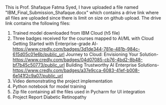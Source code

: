This is Prof. Shafaque Fatma Syed,
I have uploaded a file named "IBM_Final_Submission_Shafaque.docx" which contains a drive link where all files are uploaded since there is limit on size on github upload. 
The drive link contains the following files:
1.	Trained model downloaded from IBM Cloud (h5 file)
2.	Three badges received for the courses mapped to AI/ML with Cloud
       Getting Started with Enterprise-grade AI-       https://www.credly.com/badges/3d1de344-781e-481b-984c-615d05c01e6b/public_url
  	   Journey to Cloud: Envisioning Your Solution-    https://www.credly.com/badges/04d07085-cb76-4bd2-8b48-bf7b45c50773/public_url
       Building Trustworthy AI Enterprise Solutions-   https://www.credly.com/badges/a37e9cca-6083-41ef-b008-6e141f2c9a07/public_url
4.	Video demonstrating the project implementation
5.	Python notebook for model training
6.	Zip file containing all the files used in Pycharm for UI integration
7.	Project Report Diabetic Retinopathy
